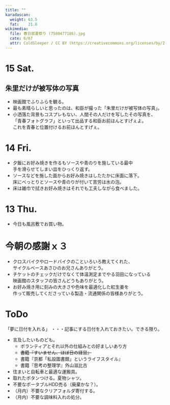 ```yaml
---
title: ""
karadascan:
  weight: 63.5
  fat:    21.8
wikimedia:
  file: 春日部夏祭り (7580477186).jpg
  cate: 6/67
  attr: ColdSleeper / CC BY (https://creativecommons.org/licenses/by/2.0)
---
```



# 15 Sat.

## 朱里だけが被写体の写真

* 映画館でふりふらを観る。
* 最も素晴らしいと思ったのは、和臣が撮った「朱里だけが被写体の写真」。
* 小洒落た背景もコスプレもない、人間その人だけを写したその写真を、  
  「青春フォトグラフ」といって出品する和臣お前ほんとすげぇよ。  
  これを青春と位置付けるお前ほんとすげぇ。


# 14 Fri.

* 夕飯にお好み焼きを作るもソースや青のりを施している最中  
  手を滑らせてしまい皿をひっくり返す。
* ソースなどを施した面からお好み焼きはしたたかに床面に落下。  
  床にべっとりとソースや青のりが付いて苦労は水の泡。
* 床は雑巾で拭きお好み焼きはそれでも工夫しながら食べました。


# 13 Thu.

* 今日も風呂敷でお買い物。


# 今朝の感謝ｘ３

* クロスバイクやロードバイクのこといろいろ教えてくれた、  
  サイクルベースあさひのお兄さんありがとう。
* チケットのチェックだけでなくて体温測定までやる羽目になっている  
  映画館のスタッフの皆さんどうもありがとう。
* お好み焼き用に刻みの大きさや色味を最適化した紅生姜を  
  作って販売してくださっている製造・流通関係の皆様ありがとう。


# ToDo

「夢に日付を入れる」
・・・記事にする日付を入れておきたい。できる限り。


* 言及したいものども。
  * ボランティアとそれ以外の仕組みとの好ましいあり方
  * ~~書籍『すいません、ほぼ日の経営』~~
  * 書籍『京都「私設圖書館」というライフスタイル』
  * 書籍『思考の整理学』外山滋比古
* 住まいと自転車と最適な運搬具。
* 取れたボタンつける。夏物シャツ。
* 不要なポータブルHDD売る（廃棄かな？）。
* （月内）不要なクリアフォルダ寄付する。
* （月内）不要な調味料入れの処分。

